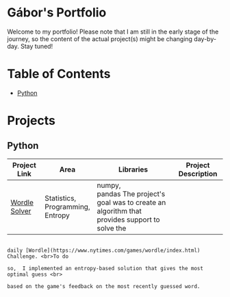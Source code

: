 # Gábor's Portfolio
Welcome to my portfolio! Please note that I am still in the early stage of the journey, so the content of the actual project(s) might be changing day-by-day. Stay tuned!

# Table of Contents
- [Python](#Python)

# Projects
## Python
| Project Link                                              | Area                                   | Libraries              | Project Description                                                                  |
|-----------------------------------------------------------|----------------------------------------|------------------------|--------------------------------------------------------------------------------------|
| [Wordle Solver](https://github.com/gbrsoos/Wordle-Solver) | Statistics,<br>Programming,<br>Entropy | numpy,<br>pandas         The project's goal was to create an algorithm that provides support to solve the<br>      
                                                                                                                                daily [Wordle](https://www.nytimes.com/games/wordle/index.html) Challenge. <br>To do  
                                                                                                                                so,  I implemented an entropy-based solution that gives the most optimal guess <br>       
                                                                                                                                based on the game's feedback on the most recently guessed word.                       

